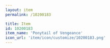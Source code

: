 ```yaml
---
layout: item
permalink: /10200183

title: Item
id: 10200183
item_name: 'Ponytail of Vengeance'
icon_url: 'item/icon/customize/10200183.png'
---
```


